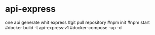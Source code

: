 # api-express
one api generate whit express
#git pull repository
#npm init
#npm start
#docker build -t api-express:v1
#docker-compose -up -d
